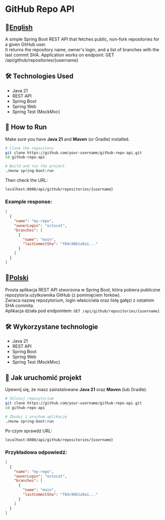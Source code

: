 # GitHub Repo API


## 📖<b><u>English</u></b>
A simple Spring Boot REST API that fetches public, non-fork repositories for a given GitHub user.  
It returns the repository name, owner's login, and a list of branches with the last commit SHA.
Application works on endpoint: GET /api/github/repositories/{username}

## 🛠 Technologies Used

- Java 21
- REST API
- Spring Boot
- Spring Web
- Spring Test (MockMvc)

## 🔧 How to Run

Make sure you have **Java 21** and **Maven** (or Gradle) installed.

```bash
# Clone the repository
git clone https://github.com/your-username/github-repo-api.git
cd github-repo-api

# Build and run the project
./mvnw spring-boot:run
```

Then check the URL: 

```
localhost:8080/api/github/repositories/{username}
```

### Example response:
```Json
[
  {
    "name": "my-repo",
    "ownerLogin": "octocat",
    "branches": [
      {
        "name": "main",
        "lastCommitSha": "f84c90b1a9a1..."
      }
    ]
  }
]
```

## 📖<b><u>Polski</u></b>

Prosta aplikacja REST API stworzona w Spring Boot, która pobiera publiczne repozytoria użytkownika GitHub (z pominięciem forków).  
Zwraca nazwę repozytorium, login właściciela oraz listę gałęzi z ostatnim SHA commita.  
Aplikacja działa pod endpointem: `GET /api/github/repositories/{username}`

## 🛠 Wykorzystane technologie

- Java 21
- REST API
- Spring Boot
- Spring Web
- Spring Test (MockMvc)

## 🔧 Jak uruchomić projekt

Upewnij się, że masz zainstalowane **Java 21** oraz **Maven** (lub Gradle).

```bash
# Sklonuj repozytorium
git clone https://github.com/your-username/github-repo-api.git
cd github-repo-api

# Zbuduj i uruchom aplikację
./mvnw spring-boot:run
```

Po czym sprawdź URL:
```
localhost:8080/api/github/repositories/{username}
```


### Przykładowa odpowiedź:
```Json
[
  {
    "name": "my-repo",
    "ownerLogin": "octocat",
    "branches": [
      {
        "name": "main",
        "lastCommitSha": "f84c90b1a9a1..."
      }
    ]
  }
]
```

